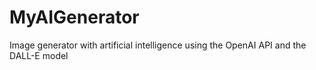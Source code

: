 # MyAIGenerator
Image generator with artificial intelligence using the OpenAI API and the DALL-E model
